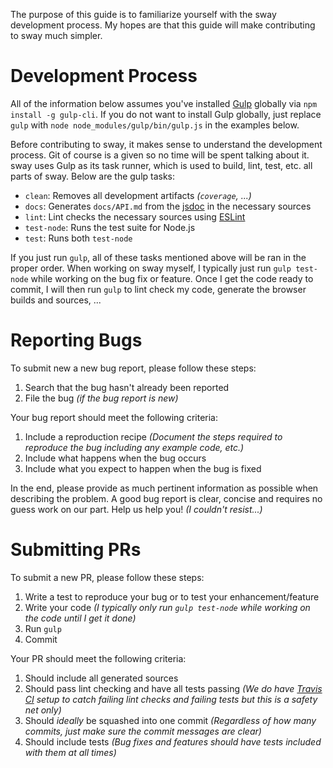The purpose of this guide is to familiarize yourself with the sway development process.  My hopes are that this
guide will make contributing to sway much simpler.

# Development Process

All of the information below assumes you've installed [Gulp][gulp] globally via `npm install -g gulp-cli`.  If you do
not want to install Gulp globally, just replace `gulp` with `node node_modules/gulp/bin/gulp.js` in the examples below.

Before contributing to sway, it makes sense to understand the development process.  Git of course is a given so
no time will be spent talking about it.  sway uses Gulp as its task runner, which is used to build, lint, test,
etc. all parts of sway.  Below are the gulp tasks:

* `clean`: Removes all development artifacts *(`coverage`, ...)*
* `docs`: Generates `docs/API.md` from the [jsdoc][jsdoc] in the necessary sources
* `lint`: Lint checks the necessary sources using [ESLint][eslint]
* `test-node`: Runs the test suite for Node.js
* `test`: Runs both `test-node`

If you just run `gulp`, all of these tasks mentioned above will be ran in the proper order.  When working on sway
myself, I typically just run `gulp test-node` while working on the bug fix or feature.  Once I get the code ready to
commit, I will then run `gulp` to lint check my code, generate the browser builds and sources, ...

# Reporting Bugs

To submit new a new bug report, please follow these steps:

1. Search that the bug hasn't already been reported
2. File the bug *(if the bug report is new)*

Your bug report should meet the following criteria:

1. Include a reproduction recipe *(Document the steps required to reproduce the bug including any example code, etc.)*
2. Include what happens when the bug occurs
3. Include what you expect to happen when the bug is fixed

In the end, please provide as much pertinent information as possible when describing the problem.  A good bug report is
clear, concise and requires no guess work on our part.  Help us help you! *(I couldn't resist...)*

# Submitting PRs

To submit a new PR, please follow these steps:

1. Write a test to reproduce your bug or to test your enhancement/feature
2. Write your code *(I typically only run `gulp test-node` while working on the code until I get it done)*
3. Run `gulp`
4. Commit

Your PR should meet the following criteria:

1. Should include all generated sources
2. Should pass lint checking and have all tests passing *(We do have [Travis CI][travis-ci] setup to catch failing lint
checks and failing tests but this is a safety net only)*
3. Should *ideally* be squashed into one commit *(Regardless of how many commits, just make sure the commit messages are
clear)*
4. Should include tests *(Bug fixes and features should have tests included with them at all times)*

[eslint]: http://eslint.org/
[gulp]: http://gulpjs.com/
[jsdoc]: http://usejsdoc.org/
[npm]: https://www.npmjs.com/
[travis-ci]: https://travis-ci.org/apigee-127/sway

